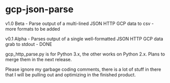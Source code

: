 # gcp-json-parse

v1.0 Beta - Parse output of a multi-lined JSON HTTP GCP data to csv - more formats to be added

v0.1 Alpha - Parses output of a single well-formatted JSON HTTP GCP data grab to stdout - DONE

gcp_http_parse.py is for Python 3.x, the other works on Python 2.x.  Plans to merge them in the next release.

Please ignore my garbage coding comments, there is a lot of stuff in there that I will be pulling out and optimizing in the finished product.
